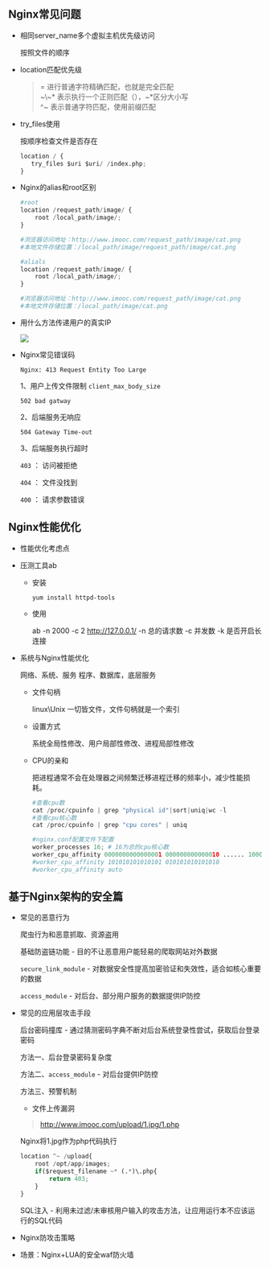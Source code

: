 ## Nginx常见问题

*  相同server_name多个虚拟主机优先级访问
   
   按照文件的顺序

*  location匹配优先级
   
   > =     进行普通字符精确匹配，也就是完全匹配   
   > \~\\\~*  表示执行一个正则匹配（），\~*区分大小写   
   > ^\~    表示普通字符匹配，使用前缀匹配  
   
   

*  try_files使用

   按顺序检查文件是否存在

   ```py
   location / {
      try_files $uri $uri/ /index.php;
   }
   ```

*  Nginx的alias和root区别

   ```py
   #root
   location /request_path/image/ {
       root /local_path/image/;
   }

   #浏览器访问地址：http://www.imooc.com/request_path/image/cat.png
   #本地文件存储位置：/local_path/image/request_path/image/cat.png
   ```

   ```py
   #alials
   location /request_path/image/ {
       root /local_path/image/;
   }

   #浏览器访问地址：http://www.imooc.com/request_path/image/cat.png
   #本地文件存储位置：/local_path/image/cat.png
   ```

*  用什么方法传递用户的真实IP

   ![](https://nanganghuang.github.io/Nginx/img/Snipaste_2019-04-03_10-35-38.png)

*  Nginx常见错误码
   
   `Nginx: 413 Request Entity Too Large`

   1、用户上传文件限制 `client_max_body_size`

   `502 bad gatway`

   2、后端服务无响应

   `504 Gateway Time-out`

   3、后端服务执行超时

   `403` ： 访问被拒绝

   `404` ： 文件没找到

   `400` ： 请求参数错误

## Nginx性能优化

*  性能优化考虑点
   
*  压测工具ab

   + 安装

     `yum install httpd-tools`

   + 使用

     ab -n 2000 -c 2 http://127.0.0.1/
     -n 总的请求数
     -c 并发数
     -k 是否开启长连接

*  系统与Nginx性能优化
   
   网络、系统、服务  程序、数据库，底层服务
   
   + 文件句柄

     linux\Unix 一切皆文件，文件句柄就是一个索引

   + 设置方式 

     系统全局性修改、用户局部性修改、进程局部性修改

   + CPU的亲和

     把进程通常不会在处理器之间频繁迁移进程迁移的频率小，减少性能损耗。

     ```py
     #查看cpu数
     cat /proc/cpuinfo | grep "physical id"|sort|uniq|wc -l
     #查看cpu核心数
     cat /proc/cpuinfo | grep "cpu cores" | uniq

     #nginx.conf配置文件下配置
     worker_processes 16; # 16为总的cpu核心数
     worker_cpu_affinity 0000000000000001 000000000000010 ...... 1000000000000000;
     #worker_cpu_affinity 101010101010101 010101010101010
     #worker_cpu_affinity auto
     ```
## 基于Nginx架构的安全篇
   
*  常见的恶意行为

   爬虫行为和恶意抓取、资源盗用

   基础防盗链功能 - 目的不让恶意用户能轻易的爬取网站对外数据 

   `secure_link_module` - 对数据安全性提高加密验证和失效性，适合如核心重要的数据  

   `access_module` - 对后台、部分用户服务的数据提供IP防控

*  常见的应用层攻击手段

   后台密码撞库 - 通过猜测密码字典不断对后台系统登录性尝试，获取后台登录密码
   
   方法一、后台登录密码复杂度

   方法二、`access_module` - 对后台提供IP防控

   方法三、预警机制

   + 文件上传漏洞
 
   > http://www.imooc.com/upload/1.jpg/1.php
   
   Nginx将1.jpg作为php代码执行

   ```py
   location ^~ /upload{
       root /opt/app/images;
       if($request_filename ~* (.*)\.php{
           return 403;
       }
   }
   ```

   SQL注入 - 利用未过滤/未审核用户输入的攻击方法，让应用运行本不应该运行的SQL代码
   
   
   

*  Nginx防攻击策略

*  场景：Nginx+LUA的安全waf防火墙




